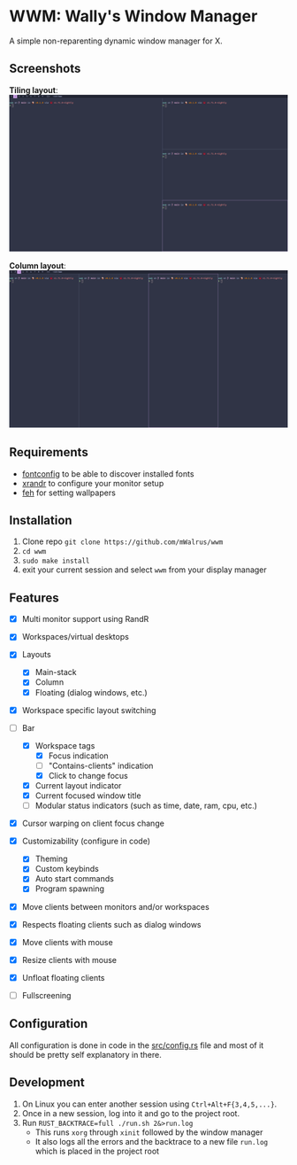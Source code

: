 # WWM: Wally's Window Manager
A simple non-reparenting dynamic window manager for X.

## Screenshots
__Tiling layout__:
![tiling layout](./screenshots/screenshot-1.png)

__Column layout__:
![column layout](./screenshots/screenshot-2.png)

## Requirements
- [fontconfig](https://www.freedesktop.org/wiki/Software/fontconfig/) to be able to discover installed fonts
- [xrandr](https://wiki.archlinux.org/title/Xrandr) to configure your monitor setup
- [feh](https://github.com/derf/feh) for setting wallpapers

## Installation
1. Clone repo `git clone https://github.com/mWalrus/wwm`
2. `cd wwm`
3. `sudo make install`
4. exit your current session and select `wwm` from your display manager

## Features
- [x] Multi monitor support using RandR
- [x] Workspaces/virtual desktops
- [x] Layouts
  - [x] Main-stack
  - [x] Column
  - [x] Floating (dialog windows, etc.)
- [x] Workspace specific layout switching
- [ ] Bar
  - [x] Workspace tags
    - [x] Focus indication
    - [ ] "Contains-clients" indication
    - [x] Click to change focus
  - [x] Current layout indicator
  - [x] Current focused window title
  - [ ] Modular status indicators (such as time, date, ram, cpu, etc.)
- [x] Cursor warping on client focus change
- [x] Customizability (configure in code)
  - [x] Theming
  - [x] Custom keybinds
  - [x] Auto start commands
  - [x] Program spawning
- [x] Move clients between monitors and/or workspaces
- [x] Respects floating clients such as dialog windows
- [x] Move clients with mouse
- [x] Resize clients with mouse
- [x] Unfloat floating clients
- [ ] Fullscreening


## Configuration
All configuration is done in code in the [src/config.rs](./src/config.rs) file and
most of it should be pretty self explanatory in there.

## Development
1. On Linux you can enter another session using `Ctrl+Alt+F{3,4,5,...}`.
2. Once in a new session, log into it and go to the project root.
3. Run `RUST_BACKTRACE=full ./run.sh 2&>run.log`
    - This runs `xorg` through `xinit` followed by the window manager
    - It also logs all the errors and the backtrace to a new file `run.log` which is placed in
      the project root
